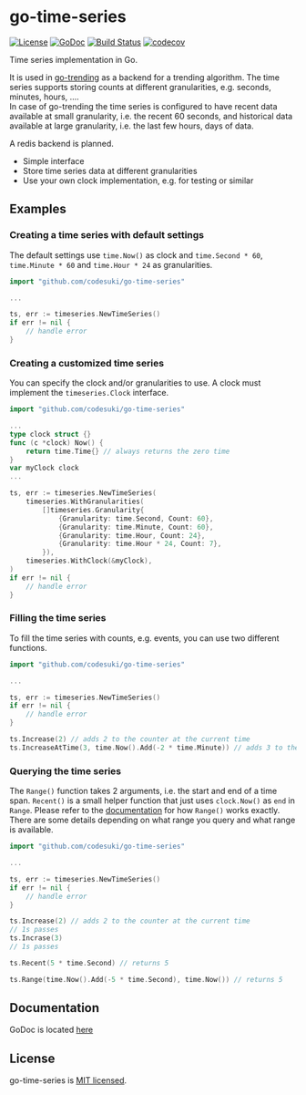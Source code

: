 # go-time-series


[![License](http://img.shields.io/badge/license-MIT-red.svg?style=flat)](https://github.com/codesuki/go-time-series/blob/master/LICENSE.txt)
[![GoDoc](https://godoc.org/github.com/codesuki/go-time-series?status.svg)](https://godoc.org/github.com/codesuki/go-time-series)
[![Build Status](http://img.shields.io/travis/codesuki/go-time-series.svg?style=flat)](https://travis-ci.org/codesuki/go-time-series)
[![codecov](https://codecov.io/gh/codesuki/go-time-series/branch/master/graph/badge.svg)](https://codecov.io/gh/codesuki/go-time-series)

Time series implementation in Go.

It is used in [go-trending](https://www.github.com/codesuki/go-trending) as a backend for a trending algorithm.
The time series supports storing counts at different granularities, e.g. seconds, minutes, hours, ....<br />
In case of go-trending the time series is configured to have recent data available at small granularity, i.e. the recent 60 seconds, and historical data available at large granularity, i.e. the last few hours, days of data.

A redis backend is planned.

* Simple interface
* Store time series data at different granularities
* Use your own clock implementation, e.g. for testing or similar

## Examples

### Creating a time series with default settings
The default settings use `time.Now()` as clock and `time.Second * 60`, `time.Minute * 60` and `time.Hour * 24` as granularities.

```go
import "github.com/codesuki/go-time-series"

...

ts, err := timeseries.NewTimeSeries()
if err != nil {
    // handle error
}
```

### Creating a customized time series
You can specify the clock and/or granularities to use. A clock must implement the `timeseries.Clock` interface.

```go
import "github.com/codesuki/go-time-series"

...
type clock struct {}
func (c *clock) Now() {
    return time.Time{} // always returns the zero time
}
var myClock clock
...

ts, err := timeseries.NewTimeSeries(
    timeseries.WithGranularities(
        []timeseries.Granularity{
            {Granularity: time.Second, Count: 60},
            {Granularity: time.Minute, Count: 60},
            {Granularity: time.Hour, Count: 24},
            {Granularity: time.Hour * 24, Count: 7},
        }),
    timeseries.WithClock(&myClock),
)
if err != nil {
    // handle error
}
```

### Filling the time series
To fill the time series with counts, e.g. events, you can use two different functions.

```go
import "github.com/codesuki/go-time-series"

...

ts, err := timeseries.NewTimeSeries()
if err != nil {
    // handle error
}

ts.Increase(2) // adds 2 to the counter at the current time
ts.IncreaseAtTime(3, time.Now().Add(-2 * time.Minute)) // adds 3 to the counter 2 minutes ago
```

### Querying the time series
The `Range()` function takes 2 arguments, i.e. the start and end of a time span.
`Recent()` is a small helper function that just uses `clock.Now()` as `end` in `Range`.
Please refer to the [documentation](https://godoc.org/github.com/codesuki/go-time-series) for how `Range()` works exactly. There are some details depending on what range you query and what range is available.

```go
import "github.com/codesuki/go-time-series"

...

ts, err := timeseries.NewTimeSeries()
if err != nil {
    // handle error
}

ts.Increase(2) // adds 2 to the counter at the current time
// 1s passes
ts.Incrase(3)
// 1s passes

ts.Recent(5 * time.Second) // returns 5

ts.Range(time.Now().Add(-5 * time.Second), time.Now()) // returns 5
```

## Documentation
GoDoc is located [here](https://godoc.org/github.com/codesuki/go-time-series)

## License
go-time-series is [MIT licensed](./LICENSE).
